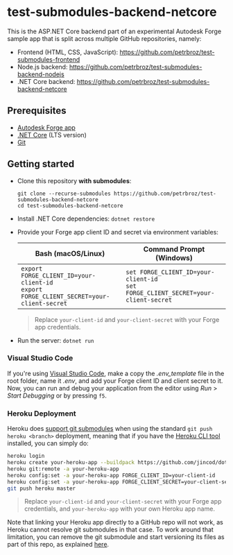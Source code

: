 # test-submodules-backend-netcore

This is the ASP.NET Core backend part of an experimental Autodesk Forge sample app
that is split across multiple GitHub repositories, namely:

- Frontend (HTML, CSS, JavaScript): https://github.com/petrbroz/test-submodules-frontend
- Node.js backend: https://github.com/petrbroz/test-submodules-backend-nodejs
- .NET Core backend: https://github.com/petrbroz/test-submodules-backend-netcore

## Prerequisites

- [Autodesk Forge app](https://forge.autodesk.com/en/docs/oauth/v2/tutorials/create-app)
- [.NET Core](https://dotnet.microsoft.com/download) (LTS version)
- [Git](https://git-scm.com)

## Getting started

- Clone this repository **with submodules**:
    ```
    git clone --recurse-submodules https://github.com/petrbroz/test-submodules-backend-netcore
    cd test-submodules-backend-netcore
    ```

- Install .NET Core dependencies: `dotnet restore`

- Provide your Forge app client ID and secret via environment variables:

    | Bash (macOS/Linux) | Command Prompt (Windows) |
    |--------------------|--------------------------|
    |`export FORGE_CLIENT_ID=your-client-id`<br>`export FORGE_CLIENT_SECRET=your-client-secret`|`set FORGE_CLIENT_ID=your-client-id`<br>`set FORGE_CLIENT_SECRET=your-client-secret`|

    > Replace `your-client-id` and `your-client-secret` with your Forge app credentials.

- Run the server: `dotnet run`

### Visual Studio Code

If you're using [Visual Studio Code](https://code.visualstudio.com), make a copy the _.env\_template_ file
in the root folder, name it _.env_, and add your Forge client ID and client secret to it.
Now, you can run and debug your application from the editor using _Run_ > _Start Debugging_ or by pressing `f5`.

### Heroku Deployment

Heroku does [support git submodules](https://devcenter.heroku.com/articles/git-submodules)
when using the standard `git push heroku <branch>` deployment, meaning that if you have
the [Heroku CLI tool](https://devcenter.heroku.com/articles/heroku-cli) installed, you can simply do:

```bash
heroku login
heroku create your-heroku-app --buildpack https://github.com/jincod/dotnetcore-buildpack.git
heroku git:remote -a your-heroku-app
heroku config:set -a your-heroku-app FORGE_CLIENT_ID=your-client-id
heroku config:set -a your-heroku-app FORGE_CLIENT_SECRET=your-client-secret
git push heroku master
```

> Replace `your-client-id` and `your-client-secret` with your Forge app credentials,
> and `your-heroku-app` with your own Heroku app name.

Note that linking your Heroku app directly to a GitHub repo will not work, as Heroku
cannot resolve git submodules in that case. To work around that limitation, you can
remove the git submodule and start versioning its files as part of this repo, as explained
[here](https://stackoverflow.com/questions/26752481/remove-git-submodule-but-keep-files).
